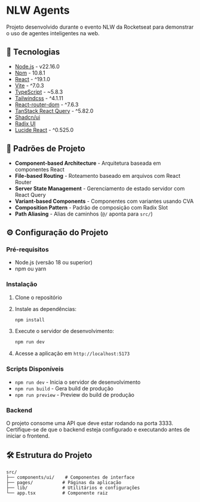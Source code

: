 # NLW Agents

Projeto desenvolvido durante o evento NLW da Rocketseat para demonstrar o uso de agentes inteligentes na web.

## 🚀 Tecnologias

- [Node.js](https://nodejs.org/en/) - v22.16.0
- [Npm](https://www.npmjs.com/) - 10.8.1
- [React](https://react.dev/) - ^19.1.0
- [Vite](https://vitejs.dev/guide/) - ^7.0.3
- [TypeScript](https://www.typescriptlang.org/) - ~5.8.3
- [Tailwindcss](https://tailwindcss.com/) - ^4.1.11
- [React-router-dom](https://reactrouter.com/) - ^7.6.3
- [TanStack React Query](https://tanstack.com/query/latest) - ^5.82.0
- [Shadcn/ui](https://ui.shadcn.com/)
- [Radix UI](https://www.radix-ui.com/)
- [Lucide React](https://lucide.dev/guide/packages/lucide-react) - ^0.525.0

## 📂 Padrões de Projeto

- **Component-based Architecture** - Arquitetura baseada em componentes React
- **File-based Routing** - Roteamento baseado em arquivos com React Router
- **Server State Management** - Gerenciamento de estado servidor com React Query
- **Variant-based Components** - Componentes com variantes usando CVA
- **Composition Pattern** - Padrão de composição com Radix Slot
- **Path Aliasing** - Alias de caminhos (`@/` aponta para `src/`)

## ⚙️ Configuração do Projeto

### Pré-requisitos

- Node.js (versão 18 ou superior)
- npm ou yarn

### Instalação

1. Clone o repositório
2. Instale as dependências:

   ```bash
   npm install
   ```

3. Execute o servidor de desenvolvimento:

   ```bash
   npm run dev
   ```

4. Acesse a aplicação em `http://localhost:5173`

### Scripts Disponíveis

- `npm run dev` - Inicia o servidor de desenvolvimento
- `npm run build` - Gera build de produção
- `npm run preview` - Preview do build de produção

### Backend

O projeto consome uma API que deve estar rodando na porta 3333. Certifique-se de que o backend esteja configurado e executando antes de iniciar o frontend.

## 🛠️ Estrutura do Projeto

```
src/
├── components/ui/    # Componentes de interface
├── pages/           # Páginas da aplicação
├── lib/             # Utilitários e configurações
└── app.tsx          # Componente raiz
```
